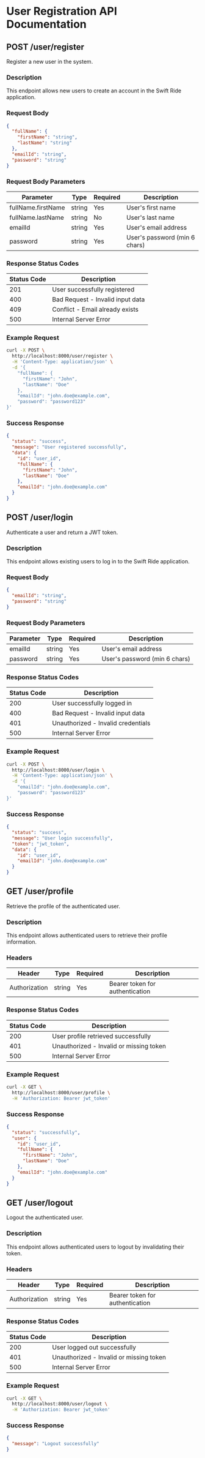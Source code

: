 # User Registration API Documentation

## POST /user/register

Register a new user in the system.

### Description
This endpoint allows new users to create an account in the Swift Ride application.

### Request Body
```json
{
  "fullName": {
    "firstName": "string",
    "lastName": "string"
  },
  "emailId": "string",
  "password": "string"
}
```

### Request Body Parameters
| Parameter          | Type   | Required | Description                    |
|--------------------|--------|----------|--------------------------------|
| fullName.firstName | string | Yes      | User's first name              |
| fullName.lastName  | string | No       | User's last name               |
| emailId            | string | Yes      | User's email address           |
| password           | string | Yes      | User's password (min 6 chars)  |

### Response Status Codes
| Status Code | Description                                          |
|-------------|------------------------------------------------------|
| 201         | User successfully registered                          |
| 400         | Bad Request - Invalid input data                      |
| 409         | Conflict - Email already exists                       |
| 500         | Internal Server Error                                 |

### Example Request
```bash
curl -X POST \
  http://localhost:8000/user/register \
  -H 'Content-Type: application/json' \
  -d '{
    "fullName": {
      "firstName": "John",
      "lastName": "Doe"
    },
    "emailId": "john.doe@example.com",
    "password": "password123"
}'
```

### Success Response
```json
{
  "status": "success",
  "message": "User registered successfully",
  "data": {
    "id": "user_id",
    "fullName": {
      "firstName": "John",
      "lastName": "Doe"
    },
    "emailId": "john.doe@example.com"
  }
}
```

## POST /user/login

Authenticate a user and return a JWT token.

### Description
This endpoint allows existing users to log in to the Swift Ride application.

### Request Body
```json
{
  "emailId": "string",
  "password": "string"
}
```

### Request Body Parameters
| Parameter | Type   | Required | Description                   |
|-----------|--------|----------|-------------------------------|
| emailId   | string | Yes      | User's email address          |
| password  | string | Yes      | User's password (min 6 chars) |

### Response Status Codes
| Status Code | Description                                          |
|-------------|------------------------------------------------------|
| 200         | User successfully logged in                          |
| 400         | Bad Request - Invalid input data                     |
| 401         | Unauthorized - Invalid credentials                   |
| 500         | Internal Server Error                                 |

### Example Request
```bash
curl -X POST \
  http://localhost:8000/user/login \
  -H 'Content-Type: application/json' \
  -d '{
    "emailId": "john.doe@example.com",
    "password": "password123"
}'
```

### Success Response
```json
{
  "status": "success",
  "message": "User login successfully",
  "token": "jwt_token",
  "data": {
    "id": "user_id",
    "emailId": "john.doe@example.com"
  }
}
```

## GET /user/profile

Retrieve the profile of the authenticated user.

### Description
This endpoint allows authenticated users to retrieve their profile information.

### Headers
| Header          | Type   | Required | Description                    |
|-----------------|--------|----------|--------------------------------|
| Authorization   | string | Yes      | Bearer token for authentication|

### Response Status Codes
| Status Code | Description                                          |
|-------------|------------------------------------------------------|
| 200         | User profile retrieved successfully                  |
| 401         | Unauthorized - Invalid or missing token              |
| 500         | Internal Server Error                                |

### Example Request
```bash
curl -X GET \
  http://localhost:8000/user/profile \
  -H 'Authorization: Bearer jwt_token'
```

### Success Response
```json
{
  "status": "successfully",
  "user": {
    "id": "user_id",
    "fullName": {
      "firstName": "John",
      "lastName": "Doe"
    },
    "emailId": "john.doe@example.com"
  }
}
```

## GET /user/logout

Logout the authenticated user.

### Description
This endpoint allows authenticated users to logout by invalidating their token.

### Headers
| Header          | Type   | Required | Description                    |
|-----------------|--------|----------|--------------------------------|
| Authorization   | string | Yes      | Bearer token for authentication|

### Response Status Codes
| Status Code | Description                                          |
|-------------|------------------------------------------------------|
| 200         | User logged out successfully                         |
| 401         | Unauthorized - Invalid or missing token              |
| 500         | Internal Server Error                                |

### Example Request
```bash
curl -X GET \
  http://localhost:8000/user/logout \
  -H 'Authorization: Bearer jwt_token'
```

### Success Response
```json
{
  "message": "Logout successfully"
}
```
